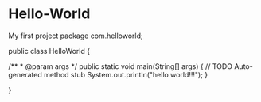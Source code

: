 Hello-World
===========

My first project
package com.helloworld;

public class HelloWorld {

  /**
	 * @param args
	 */
	public static void main(String[] args) {
		// TODO Auto-generated method stub
		System.out.println("hello world!!!");
	}

}
